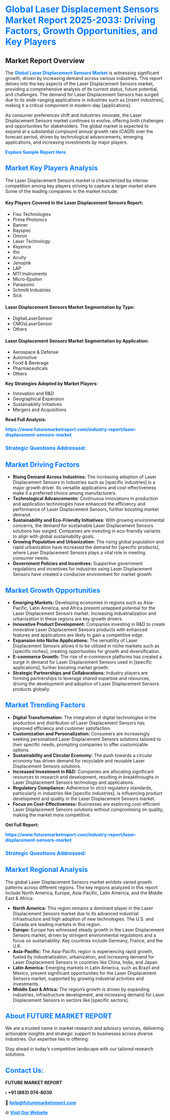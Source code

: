 <h1 style="color: #007BFF;">Global Laser Displacement Sensors Market Report 2025-2033: Driving Factors, Growth Opportunities, and Key Players</h1>

<section id="overview">
<h2>Market Report Overview</h2>
<p>The <a href="https://www.futuremarketreport.com/industry-report/laser-displacement-sensors-market" style="color: #007BFF; text-decoration: none;"><strong>Global Laser Displacement Sensors Market</strong></a> is witnessing significant growth, driven by increasing demand across various industries. This report delves into the key aspects of the Laser Displacement Sensors market, providing a comprehensive analysis of its current status, future potential, and challenges. The demand for Laser Displacement Sensors has surged due to its wide-ranging applications in industries such as [insert industries], making it a critical component in modern-day [applications].</p>
<p>As consumer preferences shift and industries innovate, the Laser Displacement Sensors market continues to evolve, offering both challenges and opportunities for stakeholders. The global market is expected to expand at a substantial compound annual growth rate (CAGR) over the forecast period, driven by technological advancements, emerging applications, and increasing investments by major players.</p>
</section>

<section id="overview">
<p><a href="https://www.futuremarketreport.com/request-sample/reportId=63522" style="color: #007BFF; text-decoration: none;"><strong>Explore Sample Report Here</strong></a></p>
</section>

<section id="key-players">
<h2 style="color: #007BFF;">Market Key Players Analysis</h2>
<p>The Laser Displacement Sensors market is characterized by intense competition among key players striving to capture a larger market share. Some of the leading companies in the market include:</p>
<h4>Key Players Covered in the Laser Displacement Sensors Report:</h4>
<ul><li>Fiso Technologies</li><li>Prime Photonics</li><li>Banner</li><li>Bayspec</li><li>Omron</li><li>Laser Technology</li><li>Keyence</li><li>Ifm</li><li>Acuity</li><li>Jenoptik</li><li>LAP</li><li>MTI Instruments</li><li>Micro-Epsilon</li><li>Panasonic</li><li>Schmitt Industries</li><li>Sick</li></ul>
<h4>Laser Displacement Sensors Market Segmentation by Type:</h4>
<ul><li>DigitalLaserSensor</li><li>CMOsLaserSensor</li><li>Others</li></ul>

<h4>Laser Displacement Sensors Market Segmentation by Application:</h4>
<ul><li>Aerospace &amp; Defense</li><li>Automotive</li><li>Food &amp; Beverage</li><li>Pharmaceuticals</li><li>Others</li></ul>
<p><strong>Key Strategies Adopted by Market Players:</strong></p>
<ul>
<li>Innovation and R&D</li>
<li>Geographical Expansion</li>
<li>Sustainability Initiatives</li>
<li>Mergers and Acquisitions</li>
</ul>
</section>

<section>
<p><strong>Read Full Analysis: </strong></p><a href="https://www.futuremarketreport.com/industry-report/laser-displacement-sensors-market" style="color: #007BFF; text-decoration: none;"><strong>https://www.futuremarketreport.com/industry-report/laser-displacement-sensors-market</strong></a>
<h3 style="color: #007BFF;">Strategic Questions Addressed:</h3>
</section>

<section id="driving-factors">
<h2 style="color: #007BFF;">Market Driving Factors</h2>
<ul>
<li><strong>Rising Demand Across Industries:</strong> The increasing adoption of Laser Displacement Sensors in industries such as [specific industries] is a major growth driver. Its versatile applications and cost-effectiveness make it a preferred choice among manufacturers.</li>
<li><strong>Technological Advancements:</strong> Continuous innovations in production and application technologies have enhanced the efficiency and performance of Laser Displacement Sensors, further boosting market demand.</li>
<li><strong>Sustainability and Eco-Friendly Initiatives:</strong> With growing environmental concerns, the demand for sustainable Laser Displacement Sensors solutions has surged. Companies are investing in eco-friendly variants to align with global sustainability goals.</li>
<li><strong>Growing Population and Urbanization:</strong> The rising global population and rapid urbanization have increased the demand for [specific products], where Laser Displacement Sensors plays a vital role in meeting consumer needs.</li>
<li><strong>Government Policies and Incentives:</strong> Supportive government regulations and incentives for industries using Laser Displacement Sensors have created a conducive environment for market growth.</li>
</ul>
</section>

<section id="growth-opportunities">
<h2 style="color: #007BFF;">Market Growth Opportunities</h2>
<ul>
<li><strong>Emerging Markets:</strong> Developing economies in regions such as Asia-Pacific, Latin America, and Africa present untapped potential for the Laser Displacement Sensors market. Increasing industrialization and urbanization in these regions are key growth drivers.</li>
<li><strong>Innovative Product Development:</strong> Companies investing in R&D to create innovative Laser Displacement Sensors products with enhanced features and applications are likely to gain a competitive edge.</li>
<li><strong>Expansion into Niche Applications:</strong> The versatility of Laser Displacement Sensors allows it to be utilized in niche markets such as [specific niches], creating opportunities for growth and diversification.</li>
<li><strong>E-commerce Growth:</strong> The rise of e-commerce platforms has created a surge in demand for Laser Displacement Sensors used in [specific applications], further boosting market growth.</li>
<li><strong>Strategic Partnerships and Collaborations:</strong> Industry players are forming partnerships to leverage shared expertise and resources, driving the development and adoption of Laser Displacement Sensors products globally.</li>
</ul>
</section>

<section id="trending-factors">
<h2 style="color: #007BFF;">Market Trending Factors</h2>
<ul>
<li><strong>Digital Transformation:</strong> The integration of digital technologies in the production and distribution of Laser Displacement Sensors has improved efficiency and customer satisfaction.</li>
<li><strong>Customization and Personalization:</strong> Consumers are increasingly seeking personalized Laser Displacement Sensors solutions tailored to their specific needs, prompting companies to offer customizable options.</li>
<li><strong>Sustainability and Circular Economy:</strong> The push towards a circular economy has driven demand for recyclable and reusable Laser Displacement Sensors solutions.</li>
<li><strong>Increased Investment in R&D:</strong> Companies are allocating significant resources to research and development, resulting in breakthroughs in Laser Displacement Sensors technology and applications.</li>
<li><strong>Regulatory Compliance:</strong> Adherence to strict regulatory standards, particularly in industries like [specific industries], is influencing product development and quality in the Laser Displacement Sensors market.</li>
<li><strong>Focus on Cost-Effectiveness:</strong> Businesses are exploring cost-efficient Laser Displacement Sensors solutions without compromising on quality, making the market more competitive.</li>
</ul>
</section>

<section>
<p><strong>Get Full Report: </strong></p><a href="https://www.futuremarketreport.com/industry-report/laser-displacement-sensors-market" style="color: #007BFF; text-decoration: none;"><strong>https://www.futuremarketreport.com/industry-report/laser-displacement-sensors-market</strong></a>
<h3 style="color: #007BFF;">Strategic Questions Addressed:</h3>
</section>


<section id="regional-analysis">
<h2 style="color: #007BFF;">Market Regional Analysis</h2>
<p>The global Laser Displacement Sensors market exhibits varied growth patterns across different regions. The key regions analyzed in this report include North America, Europe, Asia-Pacific, Latin America, and the Middle East & Africa:</p>
<ul>
<li><strong>North America:</strong> This region remains a dominant player in the Laser Displacement Sensors market due to its advanced industrial infrastructure and high adoption of new technologies. The U.S. and Canada are leading markets in this region.</li>
<li><strong>Europe:</strong> Europe has witnessed steady growth in the Laser Displacement Sensors market, driven by stringent environmental regulations and a focus on sustainability. Key countries include Germany, France, and the U.K.</li>
<li><strong>Asia-Pacific:</strong> The Asia-Pacific region is experiencing rapid growth, fueled by industrialization, urbanization, and increasing demand for Laser Displacement Sensors in countries like China, India, and Japan.</li>
<li><strong>Latin America:</strong> Emerging markets in Latin America, such as Brazil and Mexico, present significant opportunities for the Laser Displacement Sensors market, supported by growing industrial activities and investments.</li>
<li><strong>Middle East & Africa:</strong> The region’s growth is driven by expanding industries, infrastructure development, and increasing demand for Laser Displacement Sensors in sectors like [specific sectors].</li>
</ul>
</section>

<footer>
<h2 style="color: #007BFF;">About FUTURE MARKET REPORT</h2>
<p>We are a trusted name in market research and advisory services, delivering actionable insights and strategic support to businesses across diverse industries. Our expertise lies in offering:</p>

<p>Stay ahead in today’s competitive landscape with our tailored research solutions.</p>

<h2 style="color: #007BFF;">Contact Us:</h2>
<p><strong>FUTURE MARKET REPORT</strong></p>
<p>📞 <strong>+91 (883) 074-8030</strong></p>
<p>📧 <strong><a href="mailto:help@futuremarketreport.com" style="color: #007BFF;">help@futuremarketreport.com</a></strong></p>
<p>🌐 <strong><a href="https://www.futuremarketreport.com/" style="color: #007BFF;">Visit Our Website</a></strong></p>
</footer>